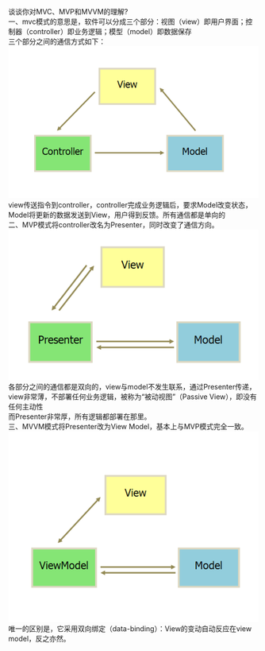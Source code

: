 谈谈你对MVC、MVP和MVVM的理解?  
一、mvc模式的意思是，软件可以分成三个部分：视图（view）即用户界面；控制器（controller）即业务逻辑；模型（model）即数据保存  
    三个部分之间的通信方式如下：
    ![mvc](https://github.com/yexiaolong-do/vue-questions/blob/master/img/mvc.png)  
    view传送指令到controller，controller完成业务逻辑后，要求Model改变状态，Model将更新的数据发送到View，用户得到反馈。所有通信都是单向的  
二、MVP模式将controller改名为Presenter，同时改变了通信方向。
    ![mvp](https://github.com/yexiaolong-do/vue-questions/blob/master/img/mvp.png)  
    各部分之间的通信都是双向的，view与model不发生联系，通过Presenter传递，view非常薄，不部署任何业务逻辑，被称为“被动视图”（Passive View），即没有任何主动性  
    而Presenter非常厚，所有逻辑都部署在那里。  
三、MVVM模式将Presenter改为View Model，基本上与MVP模式完全一致。  
    ![mvvp](https://github.com/yexiaolong-do/vue-questions/blob/master/img/mvvm.png)  
    唯一的区别是，它采用双向绑定（data-binding）：View的变动自动反应在view model，反之亦然。
